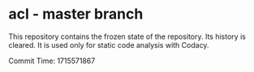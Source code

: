 # acl - master branch

This repository contains the frozen state of the repository.
Its history is cleared. It is used only for static code
analysis with Codacy.

Commit Time: 1715571867